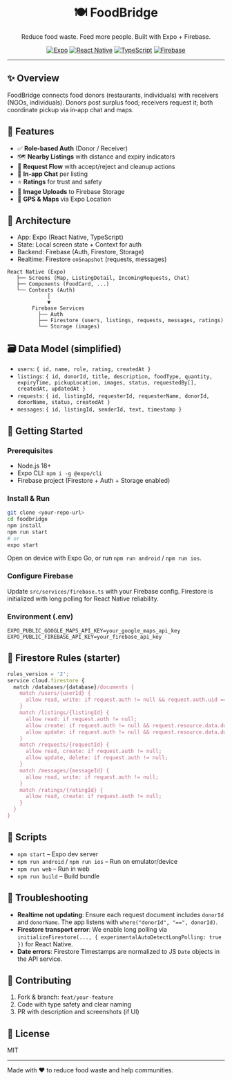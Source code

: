 <div align="center">

# 🍽️ FoodBridge

Reduce food waste. Feed more people. Built with Expo + Firebase.

[![Expo](https://img.shields.io/badge/Expo-%5E51-000?logo=expo&logoColor=white)](https://expo.dev)
[![React Native](https://img.shields.io/badge/React%20Native-0.7x-61DAFB?logo=react&logoColor=white)](https://reactnative.dev)
[![TypeScript](https://img.shields.io/badge/TypeScript-Strict-3178C6?logo=typescript&logoColor=white)](https://www.typescriptlang.org)
[![Firebase](https://img.shields.io/badge/Firebase-Firestore%20%26%20Auth-FFCA28?logo=firebase&logoColor=black)](https://firebase.google.com)

</div>

---

## ✨ Overview

FoodBridge connects food donors (restaurants, individuals) with receivers (NGOs, individuals). Donors post surplus food; receivers request it; both coordinate pickup via in‑app chat and maps.

## 🌟 Features

- ✅ **Role‑based Auth** (Donor / Receiver)
- 🗺️ **Nearby Listings** with distance and expiry indicators
- 📨 **Request Flow** with accept/reject and cleanup actions
- 💬 **In‑app Chat** per listing
- ⭐ **Ratings** for trust and safety
- 📸 **Image Uploads** to Firebase Storage
- 📍 **GPS & Maps** via Expo Location

## 🧱 Architecture

- App: Expo (React Native, TypeScript)
- State: Local screen state + Context for auth
- Backend: Firebase (Auth, Firestore, Storage)
- Realtime: Firestore `onSnapshot` (requests, messages)

```
React Native (Expo)
   ├── Screens (Map, ListingDetail, IncomingRequests, Chat)
   ├── Components (FoodCard, ...)
   └── Contexts (Auth)
             │
             ▼
        Firebase Services
          ├── Auth
          ├── Firestore (users, listings, requests, messages, ratings)
          └── Storage (images)
```

## 🗃 Data Model (simplified)

- `users`: `{ id, name, role, rating, createdAt }`
- `listings`: `{ id, donorId, title, description, foodType, quantity, expiryTime, pickupLocation, images, status, requestedBy[], createdAt, updatedAt }`
- `requests`: `{ id, listingId, requesterId, requesterName, donorId, donorName, status, createdAt }`
- `messages`: `{ id, listingId, senderId, text, timestamp }`

## 🚀 Getting Started

### Prerequisites

- Node.js 18+
- Expo CLI: `npm i -g @expo/cli`
- Firebase project (Firestore + Auth + Storage enabled)

### Install & Run

```bash
git clone <your-repo-url>
cd foodbridge
npm install
npm run start
# or
expo start
```

Open on device with Expo Go, or run `npm run android` / `npm run ios`.

### Configure Firebase

Update `src/services/firebase.ts` with your Firebase config. Firestore is initialized with long polling for React Native reliability.

### Environment (.env)

```env
EXPO_PUBLIC_GOOGLE_MAPS_API_KEY=your_google_maps_api_key
EXPO_PUBLIC_FIREBASE_API_KEY=your_firebase_api_key
```

## 🔐 Firestore Rules (starter)

```javascript
rules_version = '2';
service cloud.firestore {
  match /databases/{database}/documents {
    match /users/{userId} {
      allow read, write: if request.auth != null && request.auth.uid == userId;
    }
    match /listings/{listingId} {
      allow read: if request.auth != null;
      allow create: if request.auth != null && request.resource.data.donorId == request.auth.uid;
      allow update: if request.auth != null && request.resource.data.donorId == request.auth.uid;
    }
    match /requests/{requestId} {
      allow read, create: if request.auth != null;
      allow update, delete: if request.auth != null;
    }
    match /messages/{messageId} {
      allow read, write: if request.auth != null;
    }
    match /ratings/{ratingId} {
      allow read, create: if request.auth != null;
    }
  }
}
```

## 🧰 Scripts

- `npm start` – Expo dev server
- `npm run android` / `npm run ios` – Run on emulator/device
- `npm run web` – Run in web
- `npm run build` – Build bundle

## 🧭 Troubleshooting

- **Realtime not updating**: Ensure each request document includes `donorId` and `donorName`. The app listens with `where("donorId", "==", donorId)`.
- **Firestore transport error**: We enable long polling via `initializeFirestore(..., { experimentalAutoDetectLongPolling: true })` for React Native.
- **Date errors**: Firestore Timestamps are normalized to JS `Date` objects in the API service.

## 🤝 Contributing

1. Fork & branch: `feat/your-feature`
2. Code with type safety and clear naming
3. PR with description and screenshots (if UI)

## 📜 License

MIT

---

Made with ❤️ to reduce food waste and help communities.
